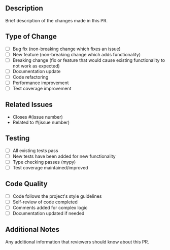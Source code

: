 ## Description
Brief description of the changes made in this PR.

## Type of Change
- [ ] Bug fix (non-breaking change which fixes an issue)
- [ ] New feature (non-breaking change which adds functionality)
- [ ] Breaking change (fix or feature that would cause existing functionality to not work as expected)
- [ ] Documentation update
- [ ] Code refactoring
- [ ] Performance improvement
- [ ] Test coverage improvement

## Related Issues
- Closes #(issue number)
- Related to #(issue number)

## Testing
- [ ] All existing tests pass
- [ ] New tests have been added for new functionality
- [ ] Type checking passes (mypy)
- [ ] Test coverage maintained/improved

## Code Quality
- [ ] Code follows the project's style guidelines
- [ ] Self-review of code completed
- [ ] Comments added for complex logic
- [ ] Documentation updated if needed

## Additional Notes
Any additional information that reviewers should know about this PR.
